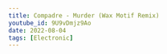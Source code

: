 ```yaml
---
title: Compadre - Murder (Wax Motif Remix)
youtube_id: 9U9vDmjz9Ao
date: 2022-08-04
tags: [Electronic]
---
```


